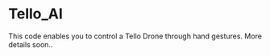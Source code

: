 # Tello_AI

This code enables you to control a Tello Drone through hand gestures.
More details soon..
